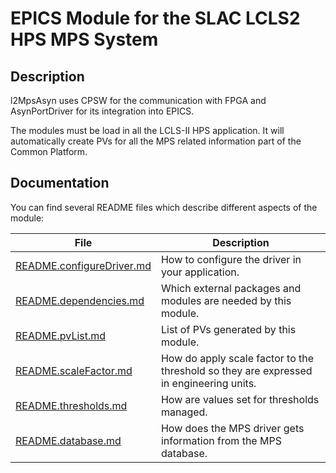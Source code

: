 # EPICS Module for the SLAC LCLS2 HPS MPS System

## Description

l2MpsAsyn uses CPSW for the communication with FPGA and AsynPortDriver for its integration into EPICS.

The modules must be load in all the LCLS-II HPS application. It will automatically create PVs for all the MPS related information part of the Common Platform.

## Documentation

You can find several README files which describe different aspects of the module:

File                                                    | Description
--------------------------------------------------------|---------------
[README.configureDriver.md](README.configureDriver.md)  | How to configure the driver in your application.
[README.dependencies.md](README.dependencies.md)        | Which external packages and modules are needed by this module.
[README.pvList.md](README.pvList.md)                    | List of PVs generated by this module.
[README.scaleFactor.md](README.scaleFactor.md)          | How do apply scale factor to the threshold so they are expressed in engineering units.
[README.thresholds.md](README.thresholds.md)            | How are values set for thresholds managed.
[README.database.md](README.database.md)                | How does the MPS driver gets information from the MPS database.